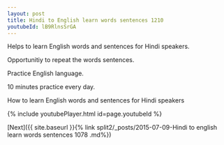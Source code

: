 ```yaml
---
layout: post
title: Hindi to English learn words sentences 1210 
youtubeId: lB9RlnsSrGA
---
```

 
 
Helps to learn English words and sentences for Hindi speakers.

Opportunitiy to repeat the words sentences. 

Practice English language. 
 
10 minutes practice every day. 
 
How to learn English words and sentences for Hindi speakers 
 
{% include youtubePlayer.html id=page.youtubeId %}
 
 
[Next]({{ site.baseurl }}{% link  split2/_posts/2015-07-09-Hindi to english learn words sentences 1078 .md%})
 
